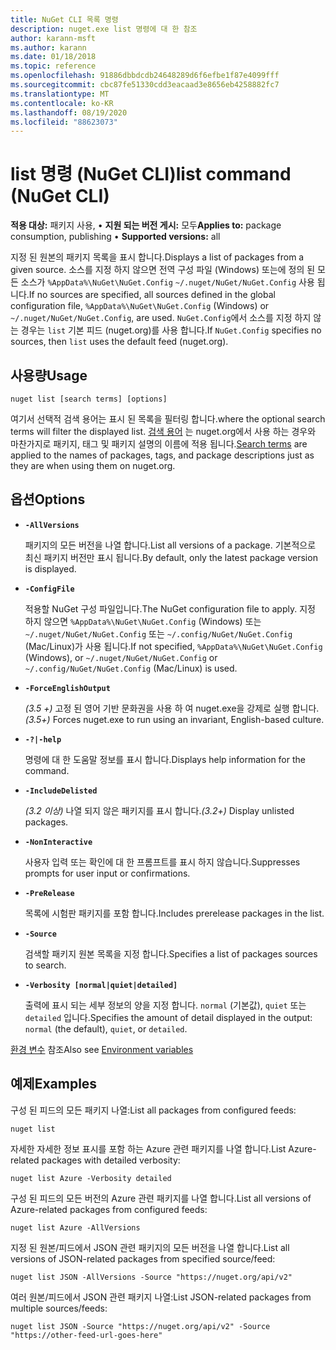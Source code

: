 ```yaml
---
title: NuGet CLI 목록 명령
description: nuget.exe list 명령에 대 한 참조
author: karann-msft
ms.author: karann
ms.date: 01/18/2018
ms.topic: reference
ms.openlocfilehash: 91886dbbdcdb24648289d6f6efbe1f87e4099fff
ms.sourcegitcommit: cbc87fe51330cdd3eacaad3e8656eb4258882fc7
ms.translationtype: MT
ms.contentlocale: ko-KR
ms.lasthandoff: 08/19/2020
ms.locfileid: "88623073"
---
```

# <a name="list-command-nuget-cli"></a><span data-ttu-id="8685e-103">list 명령 (NuGet CLI)</span><span class="sxs-lookup"><span data-stu-id="8685e-103">list command (NuGet CLI)</span></span>

<span data-ttu-id="8685e-104">**적용 대상:** 패키지 사용, &bullet; **지원 되는 버전 게시:** 모두</span><span class="sxs-lookup"><span data-stu-id="8685e-104">**Applies to:** package consumption, publishing &bullet; **Supported versions:** all</span></span>

<span data-ttu-id="8685e-105">지정 된 원본의 패키지 목록을 표시 합니다.</span><span class="sxs-lookup"><span data-stu-id="8685e-105">Displays a list of packages from a given source.</span></span> <span data-ttu-id="8685e-106">소스를 지정 하지 않으면 전역 구성 파일 (Windows) 또는에 정의 된 모든 소스가 `%AppData%\NuGet\NuGet.Config` `~/.nuget/NuGet/NuGet.Config` 사용 됩니다.</span><span class="sxs-lookup"><span data-stu-id="8685e-106">If no sources are specified, all sources defined in the global configuration file, `%AppData%\NuGet\NuGet.Config` (Windows) or `~/.nuget/NuGet/NuGet.Config`, are used.</span></span> <span data-ttu-id="8685e-107">`NuGet.Config`에서 소스를 지정 하지 않는 경우는 `list` 기본 피드 (nuget.org)를 사용 합니다.</span><span class="sxs-lookup"><span data-stu-id="8685e-107">If `NuGet.Config` specifies no sources, then `list` uses the default feed (nuget.org).</span></span>

## <a name="usage"></a><span data-ttu-id="8685e-108">사용량</span><span class="sxs-lookup"><span data-stu-id="8685e-108">Usage</span></span>

```cli
nuget list [search terms] [options]
```

<span data-ttu-id="8685e-109">여기서 선택적 검색 용어는 표시 된 목록을 필터링 합니다.</span><span class="sxs-lookup"><span data-stu-id="8685e-109">where the optional search terms will filter the displayed list.</span></span> <span data-ttu-id="8685e-110">[검색 용어](/nuget/consume-packages/finding-and-choosing-packages#search-syntax) 는 nuget.org에서 사용 하는 경우와 마찬가지로 패키지, 태그 및 패키지 설명의 이름에 적용 됩니다.</span><span class="sxs-lookup"><span data-stu-id="8685e-110">[Search terms](/nuget/consume-packages/finding-and-choosing-packages#search-syntax) are applied to the names of packages, tags, and package descriptions just as they are when using them on nuget.org.</span></span> 

## <a name="options"></a><span data-ttu-id="8685e-111">옵션</span><span class="sxs-lookup"><span data-stu-id="8685e-111">Options</span></span>

- **`-AllVersions`**

  <span data-ttu-id="8685e-112">패키지의 모든 버전을 나열 합니다.</span><span class="sxs-lookup"><span data-stu-id="8685e-112">List all versions of a package.</span></span> <span data-ttu-id="8685e-113">기본적으로 최신 패키지 버전만 표시 됩니다.</span><span class="sxs-lookup"><span data-stu-id="8685e-113">By default, only the latest package version is displayed.</span></span>

- **`-ConfigFile`**

  <span data-ttu-id="8685e-114">적용할 NuGet 구성 파일입니다.</span><span class="sxs-lookup"><span data-stu-id="8685e-114">The NuGet configuration file to apply.</span></span> <span data-ttu-id="8685e-115">지정 하지 않으면 `%AppData%\NuGet\NuGet.Config` (Windows) 또는 `~/.nuget/NuGet/NuGet.Config` 또는 `~/.config/NuGet/NuGet.Config` (Mac/Linux)가 사용 됩니다.</span><span class="sxs-lookup"><span data-stu-id="8685e-115">If not specified, `%AppData%\NuGet\NuGet.Config` (Windows), or `~/.nuget/NuGet/NuGet.Config` or `~/.config/NuGet/NuGet.Config` (Mac/Linux) is used.</span></span>

- **`-ForceEnglishOutput`**

  <span data-ttu-id="8685e-116">*(3.5 +)* 고정 된 영어 기반 문화권을 사용 하 여 nuget.exe을 강제로 실행 합니다.</span><span class="sxs-lookup"><span data-stu-id="8685e-116">*(3.5+)* Forces nuget.exe to run using an invariant, English-based culture.</span></span>

- **`-?|-help`**

  <span data-ttu-id="8685e-117">명령에 대 한 도움말 정보를 표시 합니다.</span><span class="sxs-lookup"><span data-stu-id="8685e-117">Displays help information for the command.</span></span>

- **`-IncludeDelisted`**

  <span data-ttu-id="8685e-118">*(3.2 이상)* 나열 되지 않은 패키지를 표시 합니다.</span><span class="sxs-lookup"><span data-stu-id="8685e-118">*(3.2+)* Display unlisted packages.</span></span>

- **`-NonInteractive`**

  <span data-ttu-id="8685e-119">사용자 입력 또는 확인에 대 한 프롬프트를 표시 하지 않습니다.</span><span class="sxs-lookup"><span data-stu-id="8685e-119">Suppresses prompts for user input or confirmations.</span></span>

- **`-PreRelease`**

  <span data-ttu-id="8685e-120">목록에 시험판 패키지를 포함 합니다.</span><span class="sxs-lookup"><span data-stu-id="8685e-120">Includes prerelease packages in the list.</span></span>

- **`-Source`**

  <span data-ttu-id="8685e-121">검색할 패키지 원본 목록을 지정 합니다.</span><span class="sxs-lookup"><span data-stu-id="8685e-121">Specifies a list of packages sources to search.</span></span>

- **`-Verbosity [normal|quiet|detailed]`**

  <span data-ttu-id="8685e-122">출력에 표시 되는 세부 정보의 양을 지정 합니다. `normal` (기본값), `quiet` 또는 `detailed` 입니다.</span><span class="sxs-lookup"><span data-stu-id="8685e-122">Specifies the amount of detail displayed in the output: `normal` (the default), `quiet`, or `detailed`.</span></span>

<span data-ttu-id="8685e-123">[환경 변수](cli-ref-environment-variables.md) 참조</span><span class="sxs-lookup"><span data-stu-id="8685e-123">Also see [Environment variables](cli-ref-environment-variables.md)</span></span>

## <a name="examples"></a><span data-ttu-id="8685e-124">예제</span><span class="sxs-lookup"><span data-stu-id="8685e-124">Examples</span></span>

<span data-ttu-id="8685e-125">구성 된 피드의 모든 패키지 나열:</span><span class="sxs-lookup"><span data-stu-id="8685e-125">List all packages from configured feeds:</span></span>
```
nuget list
```
<span data-ttu-id="8685e-126">자세한 자세한 정보 표시를 포함 하는 Azure 관련 패키지를 나열 합니다.</span><span class="sxs-lookup"><span data-stu-id="8685e-126">List Azure-related packages with detailed verbosity:</span></span>
```
nuget list Azure -Verbosity detailed
```
<span data-ttu-id="8685e-127">구성 된 피드의 모든 버전의 Azure 관련 패키지를 나열 합니다.</span><span class="sxs-lookup"><span data-stu-id="8685e-127">List all versions of Azure-related packages from configured feeds:</span></span>
```
nuget list Azure -AllVersions
```
<span data-ttu-id="8685e-128">지정 된 원본/피드에서 JSON 관련 패키지의 모든 버전을 나열 합니다.</span><span class="sxs-lookup"><span data-stu-id="8685e-128">List all versions of JSON-related packages from specified source/feed:</span></span>
```
nuget list JSON -AllVersions -Source "https://nuget.org/api/v2"
```
<span data-ttu-id="8685e-129">여러 원본/피드에서 JSON 관련 패키지 나열:</span><span class="sxs-lookup"><span data-stu-id="8685e-129">List JSON-related packages from multiple sources/feeds:</span></span>
```
nuget list JSON -Source "https://nuget.org/api/v2" -Source "https://other-feed-url-goes-here"
```
